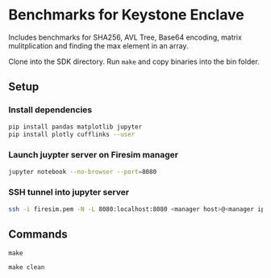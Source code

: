 # Benchmarks for Keystone Enclave

Includes benchmarks for SHA256, AVL Tree, Base64 encoding, matrix mulitplication and finding the max element in an array.

Clone into the SDK directory. Run `make` and copy binaries into the bin folder.

## Setup

### Install dependencies
```bash
pip install pandas matplotlib jupyter
pip install plotly cufflinks --user
```

### Launch juypter server on Firesim manager 
```bash
jupyter notebook --no-browser --port=8080
```

### SSH tunnel into jupyter server
```bash
ssh -i firesim.pem -N -L 8080:localhost:8080 <manager host>@<manager ip>
```

## Commands
```
make
```

```
make clean
```
